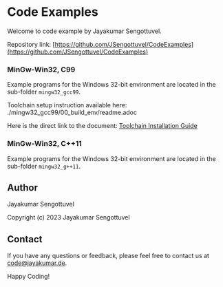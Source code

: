 # Code Examples

Welcome to code example by Jayakumar Sengottuvel.

Repository link: [https://github.com/JSengottuvel/CodeExamples](https://github.com/JSengottuvel/CodeExamples)

### MinGw-Win32, C99

Example programs for the Windows 32-bit environment are located in the sub-folder `mingw32_gcc99`.

Toolchain setup instruction available here: ./mingw32_gcc99/00_build_env/readme.adoc

Here is the direct link to the document: [Toolchain Installation Guide](https://github.com/JSengottuvel/CodeExamples/blob/main/mingw32_gcc99/00_build_env/readme.adoc)

### MinGw-Win32, C++11

Example programs for the Windows 32-bit environment are located in the sub-folder `mingw32_g++11`.

## Author

Jayakumar Sengottuvel

Copyright (c) 2023 Jayakumar Sengottuvel

## Contact

If you have any questions or feedback, please feel free to contact us at [code@jayakumar.de](mailto:code@jayakumar.de).

Happy Coding!

